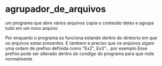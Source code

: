 # agrupador_de_arquivos
um programa que abre vários arquivos copia o conteúdo  deles e agrupa tudo em um novo arquivo

Por enquanto o programa so funciona estando dentro do diretorio em que os arquivos estao presentes. E tambem e preciso que os arquivos sigam uma ordem de prefixo definida como "Ex2", Ex3"... por exemplo.Esse prefixo pode ser alterado dentro do condigo do programa para que rode normalmente 
